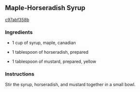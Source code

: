 ## Maple-Horseradish Syrup

[c97abf358b](http://www.epicurious.com/recipes/food/views/maple-horseradish-syrup-375895)

### Ingredients

 - 1 cup of syrup, maple, canadian

 - 1 tablespoon of horseradish, prepared

 - 1 tablespoon of mustard, prepared, yellow

### Instructions

Stir the syrup, horseradish, and mustard together in a small bowl.